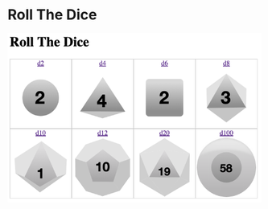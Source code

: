 # Roll The Dice

![Roll The Dice](https://raw.githubusercontent.com/cityseven/dice/master/roll-the-dice.png "Roll The Dice")
